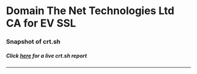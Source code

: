 # Domain The Net Technologies Ltd CA for EV SSL
### Snapshot of crt.sh
##### Click [here](https://crt.sh/?q=DEEED0017F7345A09019386C6149F7535E6383F3579B895B6BFB4CF59CBAB400) for a live crt.sh report

---
